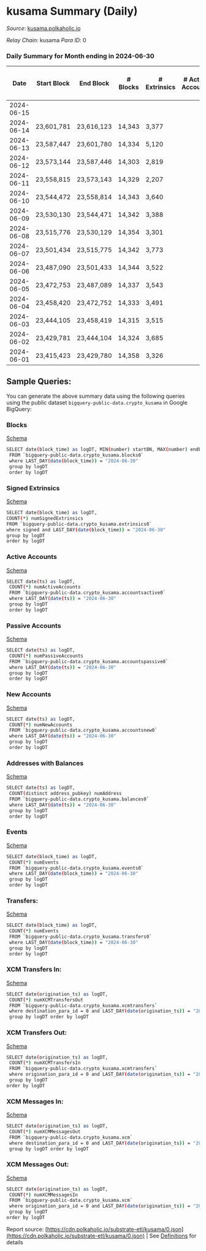 # kusama Summary (Daily)

_Source_: [kusama.polkaholic.io](https://kusama.polkaholic.io)

*Relay Chain*: kusama
*Para ID*: 0



### Daily Summary for Month ending in 2024-06-30


| Date    | Start Block | End Block | # Blocks | # Extrinsics | # Active Accounts | # Passive Accounts | # New Accounts | # Addresses | # Events  | # Transfers ($USD) | # XCM Transfers In ($USD) | # XCM Transfers Out ($USD) | # XCM In | # XCM Out | Issues |
|---------|-------------|-----------|----------|--------------|-------------------|--------------------|----------------|-------------|-----------|--------------------|---------------------------|----------------------------|----------|-----------|--------|
| 2024-06-15 |  |  |  |  |  |  |  |  |  |   |   |   |  |  |  |
| 2024-06-14 | 23,601,781 | 23,616,123 | 14,343 | 3,377 |  |  |  |  | 767,835 | 552  |   |   |  |  |  |
| 2024-06-13 | 23,587,447 | 23,601,780 | 14,334 | 5,120 |  |  |  | 322,409 | 851,679 | 834  |   |   |  |  |  |
| 2024-06-12 | 23,573,144 | 23,587,446 | 14,303 | 2,819 |  |  |  | 322,407 | 709,864 | 1,161  |   |   |  |  |  |
| 2024-06-11 | 23,558,815 | 23,573,143 | 14,329 | 2,207 |  |  |  | 322,284 | 709,942 | 668  |   |   |  |  |  |
| 2024-06-10 | 23,544,472 | 23,558,814 | 14,343 | 3,640 |  |  |  | 322,240 | 770,687 | 1,335  |   |   |  |  |  |
| 2024-06-09 | 23,530,130 | 23,544,471 | 14,342 | 3,388 |  |  |  | 322,185 | 776,626 | 1,117  |   |   |  |  |  |
| 2024-06-08 | 23,515,776 | 23,530,129 | 14,354 | 3,301 |  |  |  | 322,130 | 779,791 | 1,443  |   |   |  |  |  |
| 2024-06-07 | 23,501,434 | 23,515,775 | 14,342 | 3,773 |  |  |  | 322,075 | 781,263 | 1,119  |   |   |  |  |  |
| 2024-06-06 | 23,487,090 | 23,501,433 | 14,344 | 3,522 |  |  |  | 322,023 | 772,914 | 1,514  |   |   |  |  |  |
| 2024-06-05 | 23,472,753 | 23,487,089 | 14,337 | 3,543 |  |  |  | 321,959 | 765,658 | 1,466  |   |   |  |  |  |
| 2024-06-04 | 23,458,420 | 23,472,752 | 14,333 | 3,491 |  |  |  | 321,908 | 768,483 | 1,416  |   |   |  |  |  |
| 2024-06-03 | 23,444,105 | 23,458,419 | 14,315 | 3,515 |  |  |  | 321,852 | 774,183 | 1,492  |   |   |  |  |  |
| 2024-06-02 | 23,429,781 | 23,444,104 | 14,324 | 3,685 |  |  |  | 321,788 | 766,249 | 1,415  |   |   |  |  |  |
| 2024-06-01 | 23,415,423 | 23,429,780 | 14,358 | 3,326 |  |  |  | 321,753 | 768,792 | 1,308  |   |   |  |  |  |

## Sample Queries:
You can generate the above summary data using the following queries using the public dataset `bigquery-public-data.crypto_kusama` in Google BigQuery:


### Blocks 

[Schema](https://github.com/colorfulnotion/substrate-etl/blob/main/schema/blocks.json)

```bash
SELECT date(block_time) as logDT, MIN(number) startBN, MAX(number) endBN, COUNT(*) numBlocks 
 FROM `bigquery-public-data.crypto_kusama.blocks0`  
 where LAST_DAY(date(block_time)) = "2024-06-30" 
 group by logDT 
 order by logDT
```

### Signed Extrinsics 

[Schema](https://github.com/colorfulnotion/substrate-etl/blob/main/schema/extrinsics.json)

```bash
SELECT date(block_time) as logDT, 
COUNT(*) numSignedExtrinsics 
FROM `bigquery-public-data.crypto_kusama.extrinsics0`  
where signed and LAST_DAY(date(block_time)) = "2024-06-30" 
group by logDT 
order by logDT
```

### Active Accounts 

[Schema](https://github.com/colorfulnotion/substrate-etl/blob/main/schema/accountsactive.json)

```bash
SELECT date(ts) as logDT, 
 COUNT(*) numActiveAccounts 
 FROM `bigquery-public-data.crypto_kusama.accountsactive0` 
 where LAST_DAY(date(ts)) = "2024-06-30" 
 group by logDT 
 order by logDT
```

### Passive Accounts 

[Schema](https://github.com/colorfulnotion/substrate-etl/blob/main/schema/accountspassive.json)

```bash
SELECT date(ts) as logDT, 
 COUNT(*) numPassiveAccounts 
 FROM `bigquery-public-data.crypto_kusama.accountspassive0` 
 where LAST_DAY(date(ts)) = "2024-06-30" 
 group by logDT 
 order by logDT
```

### New Accounts 

[Schema](https://github.com/colorfulnotion/substrate-etl/blob/main/schema/accountsnew.json)

```bash
SELECT date(ts) as logDT, 
 COUNT(*) numNewAccounts 
 FROM `bigquery-public-data.crypto_kusama.accountsnew0` 
 where LAST_DAY(date(ts)) = "2024-06-30" 
 group by logDT
 order by logDT
```

### Addresses with Balances 

[Schema](https://github.com/colorfulnotion/substrate-etl/blob/main/schema/balances.json)

```bash
SELECT date(ts) as logDT,
 COUNT(distinct address_pubkey) numAddress 
 FROM `bigquery-public-data.crypto_kusama.balances0` 
 where LAST_DAY(date(ts)) = "2024-06-30" 
 group by logDT 
 order by logDT
```

### Events 

[Schema](https://github.com/colorfulnotion/substrate-etl/blob/main/schema/events.json)

```bash
SELECT date(block_time) as logDT, 
 COUNT(*) numEvents 
 FROM `bigquery-public-data.crypto_kusama.events0` 
 where LAST_DAY(date(block_time)) = "2024-06-30" 
 group by logDT 
 order by logDT
```

### Transfers:

[Schema](https://github.com/colorfulnotion/substrate-etl/blob/main/schema/transfers.json)

```bash
SELECT date(block_time) as logDT, 
 COUNT(*) numEvents 
 FROM `bigquery-public-data.crypto_kusama.transfers0` 
 where LAST_DAY(date(block_time)) = "2024-06-30" 
 group by logDT 
 order by logDT
```

### XCM Transfers In: 

[Schema](https://github.com/colorfulnotion/substrate-etl/blob/main/schema/xcmtransfers.json)

```bash
SELECT date(origination_ts) as logDT, 
 COUNT(*) numXCMTransfersOut 
 FROM `bigquery-public-data.crypto_kusama.xcmtransfers` 
 where destination_para_id = 0 and LAST_DAY(date(origination_ts)) = "2024-06-30" 
 group by logDT order by logDT
```

### XCM Transfers Out: 

[Schema](https://github.com/colorfulnotion/substrate-etl/blob/main/schema/xcmtransfers.json)

```bash
SELECT date(origination_ts) as logDT, 
 COUNT(*) numXCMTransfersIn 
 FROM `bigquery-public-data.crypto_kusama.xcmtransfers` 
 where origination_para_id = 0 and LAST_DAY(date(origination_ts)) = "2024-06-30" 
 group by logDT 
order by logDT
```

### XCM Messages In: 

[Schema](https://github.com/colorfulnotion/substrate-etl/blob/main/schema/xcm.json)

```bash
SELECT date(origination_ts) as logDT, 
 COUNT(*) numXCMMessagesOut 
 FROM `bigquery-public-data.crypto_kusama.xcm` 
 where destination_para_id = 0 and LAST_DAY(date(origination_ts)) = "2024-06-30" 
 group by logDT order by logDT
```

### XCM Messages Out: 

[Schema](https://github.com/colorfulnotion/substrate-etl/blob/main/schema/xcm.json)

```bash
SELECT date(origination_ts) as logDT, 
 COUNT(*) numXCMMessagesIn 
 FROM `bigquery-public-data.crypto_kusama.xcm` 
 where origination_para_id = 0 and LAST_DAY(date(origination_ts)) = "2024-06-30" 
 group by logDT 
order by logDT
```


Report source: [https://cdn.polkaholic.io/substrate-etl/kusama/0.json](https://cdn.polkaholic.io/substrate-etl/kusama/0.json) | See [Definitions](/DEFINITIONS.md) for details
